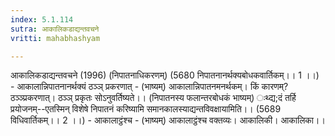 ```yaml
---
index: 5.1.114
sutra: आकालिकडाद्यन्तवचने
vritti: mahabhashyam

---
```

 आकालिकडाद्यन्तवचने (1996) (निपातनाधिकरणम्) (5680 निपातनानर्थक्यबोधकवार्तिकम्।। 1 ।।) - आकालान्निपातनानर्थक्यं ठञ्ञ् प्रकरणात् - (भाष्यम्) आकालान्निपातनमनर्थकम्। किं कारणम्? ठञ्ञ्प्रकरणात्। ठञ्ञ् प्रकृतः सोऽनुवर्तिष्यते।। (निपातनस्य फलान्तरबोधकं भाष्यम्) ःथ्द्य;दं तर्हि प्रयोजनम्--एतस्मिन् विशेषे निपातनं करिष्यामि समानकालस्याद्यन्तविवक्षायामिति।। (5689 विधिवार्तिकम्।। 2 ।।) - आकालाट्ठंश्च - (भाष्यम्) आकालाट्ठंश्च वक्तव्यः। आकालिकी। आकालिका।। 